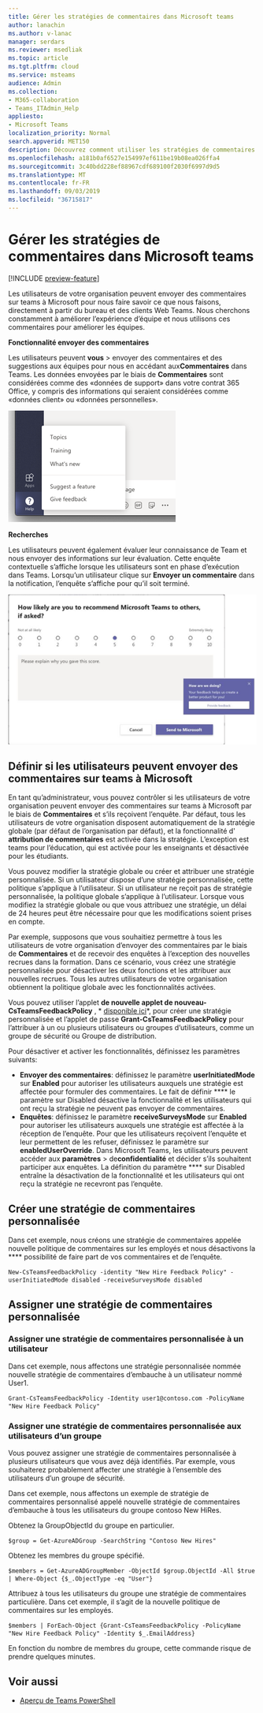 ```yaml
---
title: Gérer les stratégies de commentaires dans Microsoft teams
author: lanachin
ms.author: v-lanac
manager: serdars
ms.reviewer: msedliak
ms.topic: article
ms.tgt.pltfrm: cloud
ms.service: msteams
audience: Admin
ms.collection:
- M365-collaboration
- Teams_ITAdmin_Help
appliesto:
- Microsoft Teams
localization_priority: Normal
search.appverid: MET150
description: Découvrez comment utiliser les stratégies de commentaires pour contrôler si les utilisateurs teams de votre organisation peuvent envoyer des commentaires sur teams à Microsoft.
ms.openlocfilehash: a181b0af6527e154997ef611be19b08ea026ffa4
ms.sourcegitcommit: 3c40bdd228ef88967cdf689100f2030f6997d9d5
ms.translationtype: MT
ms.contentlocale: fr-FR
ms.lasthandoff: 09/03/2019
ms.locfileid: "36715817"
---
```

# <a name="manage-feedback-policies-in-microsoft-teams"></a>Gérer les stratégies de commentaires dans Microsoft teams

[!INCLUDE [preview-feature](includes/preview-feature.md)]

Les utilisateurs de votre organisation peuvent envoyer des commentaires sur teams à Microsoft pour nous faire savoir ce que nous faisons, directement à partir du bureau et des clients Web Teams. Nous cherchons constamment à améliorer l’expérience d’équipe et nous utilisons ces commentaires pour améliorer les équipes.

**Fonctionnalité envoyer des commentaires**

Les utilisateurs peuvent **vous** > envoyer des commentaires et des suggestions aux équipes pour nous en accédant aux**Commentaires** dans Teams. Les données envoyées par le biais de **Commentaires** sont considérées comme des «données de support» dans votre contrat 365 Office, y compris des informations qui seraient considérées comme «données client» ou «données personnelles».

![Capture d’écran de l’option envoyer des commentaires dans Microsoft teams](media/manage-feedback-policies-in-teams-give-feedback.png)

**Recherches**

Les utilisateurs peuvent également évaluer leur connaissance de Team et nous envoyer des informations sur leur évaluation. Cette enquête contextuelle s’affiche lorsque les utilisateurs sont en phase d’exécution dans Teams. Lorsqu’un utilisateur clique sur **Envoyer un commentaire** dans la notification, l’enquête s’affiche pour qu’il soit terminé.

![Capture d’écran de la notification de l’enquête et du formulaire dans teams](media/manage-feedback-policies-in-teams-survey.png)

## <a name="set-whether-users-can-send-feedback-about-teams-to-microsoft"></a>Définir si les utilisateurs peuvent envoyer des commentaires sur teams à Microsoft

En tant qu’administrateur, vous pouvez contrôler si les utilisateurs de votre organisation peuvent envoyer des commentaires sur teams à Microsoft par le biais de **Commentaires** et s’ils reçoivent l’enquête. Par défaut, tous les utilisateurs de votre organisation disposent automatiquement de la stratégie globale (par défaut de l’organisation par défaut), et la fonctionnalité d' **attribution de commentaires** est activée dans la stratégie. L’exception est teams pour l’éducation, qui est activée pour les enseignants et désactivée pour les étudiants.

Vous pouvez modifier la stratégie globale ou créer et attribuer une stratégie personnalisée. Si un utilisateur dispose d’une stratégie personnalisée, cette politique s’applique à l’utilisateur. Si un utilisateur ne reçoit pas de stratégie personnalisée, la politique globale s’applique à l’utilisateur. Lorsque vous modifiez la stratégie globale ou que vous attribuez une stratégie, un délai de 24 heures peut être nécessaire pour que les modifications soient prises en compte.

Par exemple, supposons que vous souhaitiez permettre à tous les utilisateurs de votre organisation d’envoyer des commentaires par le biais de **Commentaires** et de recevoir des enquêtes à l’exception des nouvelles recrues dans la formation. Dans ce scénario, vous créez une stratégie personnalisée pour désactiver les deux fonctions et les attribuer aux nouvelles recrues. Tous les autres utilisateurs de votre organisation obtiennent la politique globale avec les fonctionnalités activées.  

Vous pouvez utiliser l’applet **de nouvelle applet de nouveau-CsTeamsFeedbackPolicy** , * [disponible ici](https://docs.microsoft.com/office365/enterprise/powershell/manage-skype-for-business-online-with-office-365-powershell)*, pour créer une stratégie personnalisée et l’applet de passe **Grant-CsTeamsFeedbackPolicy** pour l’attribuer à un ou plusieurs utilisateurs ou groupes d’utilisateurs, comme un groupe de sécurité ou Groupe de distribution.

Pour désactiver et activer les fonctionnalités, définissez les paramètres suivants:

 - **Envoyer des commentaires**: définissez le paramètre **userInitiatedMode** sur **Enabled** pour autoriser les utilisateurs auxquels une stratégie est affectée pour formuler des commentaires. Le fait de définir **** le paramètre sur Disabled désactive la fonctionnalité et les utilisateurs qui ont reçu la stratégie ne peuvent pas envoyer de commentaires.
 - **Enquêtes**: définissez le paramètre **receiveSurveysMode** sur **Enabled** pour autoriser les utilisateurs auxquels une stratégie est affectée à la réception de l’enquête. Pour que les utilisateurs reçoivent l’enquête et leur permettent de les refuser, définissez le paramètre sur **enabledUserOverride**. Dans Microsoft Teams, les utilisateurs peuvent accéder aux **paramètres** > de**confidentialité** et décider s’ils souhaitent participer aux enquêtes. La définition du paramètre **** sur Disabled entraîne la désactivation de la fonctionnalité et les utilisateurs qui ont reçu la stratégie ne recevront pas l’enquête.

## <a name="create-a-custom-feedback-policy"></a>Créer une stratégie de commentaires personnalisée

Dans cet exemple, nous créons une stratégie de commentaires appelée nouvelle politique de commentaires sur les employés et nous désactivons la **** possibilité de faire part de vos commentaires et de l’enquête.

```
New-CsTeamsFeedbackPolicy -identity "New Hire Feedback Policy" -userInitiatedMode disabled -receiveSurveysMode disabled
```

## <a name="assign-a-custom-feedback-policy"></a>Assigner une stratégie de commentaires personnalisée

### <a name="assign-a-custom-feedback-policy-to-a-user"></a>Assigner une stratégie de commentaires personnalisée à un utilisateur

Dans cet exemple, nous affectons une stratégie personnalisée nommée nouvelle stratégie de commentaires d’embauche à un utilisateur nommé User1.

```
Grant-CsTeamsFeedbackPolicy -Identity user1@contoso.com -PolicyName "New Hire Feedback Policy"
```
### <a name="assign-a-custom-feedback-policy-to-users-in-a-group"></a>Assigner une stratégie de commentaires personnalisée aux utilisateurs d’un groupe

Vous pouvez assigner une stratégie de commentaires personnalisée à plusieurs utilisateurs que vous avez déjà identifiés. Par exemple, vous souhaiterez probablement affecter une stratégie à l’ensemble des utilisateurs d’un groupe de sécurité.

Dans cet exemple, nous affectons un exemple de stratégie de commentaires personnalisé appelé nouvelle stratégie de commentaires d’embauche à tous les utilisateurs du groupe contoso New HiRes.  

Obtenez la GroupObjectId du groupe en particulier.
```
$group = Get-AzureADGroup -SearchString "Contoso New Hires"
```
Obtenez les membres du groupe spécifié.
```
$members = Get-AzureADGroupMember -ObjectId $group.ObjectId -All $true | Where-Object {$_.ObjectType -eq "User"}
```
Attribuez à tous les utilisateurs du groupe une stratégie de commentaires particulière. Dans cet exemple, il s’agit de la nouvelle politique de commentaires sur les employés.
```
$members | ForEach-Object {Grant-CsTeamsFeedbackPolicy -PolicyName "New Hire Feedback Policy" -Identity $_.EmailAddress}
``` 
En fonction du nombre de membres du groupe, cette commande risque de prendre quelques minutes.

## <a name="related-topics"></a>Voir aussi

- [Aperçu de Teams PowerShell](teams-powershell-overview.md)